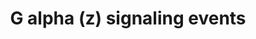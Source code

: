 ---
annotations:
- type: Pathway Ontology
  value: G protein mediated signaling pathway
authors:
- ReactomeTeam
- DeSl
- Eweitz
description: The heterotrimeric G protein G alpha (z), is a member of the G (i) family.
  Unlike other G alpha (i) family members it lacks an ADP ribosylation site cysteine
  four residues from the carboxyl terminus and is thus pertussis toxin-insensitive.
  It inhibits adenylyl cyclase types I, V and VI (Wong Y H et al. 1992). G alpha (z)
  interacts with the Rap1 GTPase activating protein (Rap1GAP) to attenuate Rap1 signaling.
  Like all G-proteins G alpha (z) has an intrinsic GTPase activity, but this activity
  tends to be lower for the pertussis toxin insensitive G-proteins, most strikingly
  so for G alpha (z), whose kcat value for GTP hydrolysis is 200-fold lower than those
  of G alpha (s) or G alpha (i) (Grazziano et al. 1989). G alpha (z) knockout mice
  have disrupted platelet aggregation at physiological concentrations of epinephrine
  and responses to several neuroactive drugs are altered (Yang et al. 2000). Regulator
  of G-protein Signalling (RGS) proteins can regulate the activity of G alpha (z)
  (Soundararajan M et al. 2008).  View original pathway at [http://www.reactome.org/PathwayBrowser/#DIAGRAM=418597
  Reactome].
last-edited: 2021-05-07
organisms:
- Homo sapiens
redirect_from:
- /index.php/Pathway:WP4422
- /instance/WP4422
schema-jsonld:
- '@context': https://schema.org/
  '@id': https://wikipathways.github.io/pathways/WP4422.html
  '@type': Dataset
  creator:
    '@type': Organization
    name: WikiPathways
  description: The heterotrimeric G protein G alpha (z), is a member of the G (i)
    family. Unlike other G alpha (i) family members it lacks an ADP ribosylation site
    cysteine four residues from the carboxyl terminus and is thus pertussis toxin-insensitive.
    It inhibits adenylyl cyclase types I, V and VI (Wong Y H et al. 1992). G alpha
    (z) interacts with the Rap1 GTPase activating protein (Rap1GAP) to attenuate Rap1
    signaling. Like all G-proteins G alpha (z) has an intrinsic GTPase activity, but
    this activity tends to be lower for the pertussis toxin insensitive G-proteins,
    most strikingly so for G alpha (z), whose kcat value for GTP hydrolysis is 200-fold
    lower than those of G alpha (s) or G alpha (i) (Grazziano et al. 1989). G alpha
    (z) knockout mice have disrupted platelet aggregation at physiological concentrations
    of epinephrine and responses to several neuroactive drugs are altered (Yang et
    al. 2000). Regulator of G-protein Signalling (RGS) proteins can regulate the activity
    of G alpha (z) (Soundararajan M et al. 2008).  View original pathway at [http://www.reactome.org/PathwayBrowser/#DIAGRAM=418597
    Reactome].
  keywords:
  - G-alpha(z):GTP:PKC
  - (z):GDP:RGS16,17,20
  - 'ADCY8 '
  - (inactive)
  - 'GTP '
  - Protein kinase C
  - 'GNB4 '
  - Pi
  - 'Mg2+ '
  - Ligand:GPCR
  - 'PRKCE '
  - 'GNG13 '
  - 'ADCY7 '
  - 'ADCY5 '
  - G-protein alpha
  - 'ADCY1 '
  - activate
  - ADRA2A-C:Catecholamine:Heterotrimeric G-protein Gz (active)
  - 'RGS19 '
  - 'GNG10 '
  - ADR, NAd
  - 'ADRA2A '
  - 'RGS4 '
  - 'GDP '
  - 'GNG12 '
  - (z):GTP:Adenylate
  - G-protein beta:gamma
  - GDP
  - RGS proteins active
  - 'ADCY4 '
  - 'GNAT3 '
  - (z):GTP:RGS16,17,20
  - G alpha
  - 'PRKCQ '
  - 'RGS16 '
  - G-protein Gz
  - RGS16,17,20
  - (z):GDP
  - 'GNG7 '
  - ADRA2A,B,C
  - 'ADCY3 '
  - p(S27)-G protein
  - 'PRKCD '
  - 'GNAI3 '
  - 'GNAS1 '
  - p(S27)-G-alpha(z):GTP:PKC
  - Heterotrimeric
  - cyclase
  - ATP
  - 'GNGT2 '
  - (i):GTP:Adenylate
  - (Mg2+ cofactor)
  - 'ADCY9 '
  - 'p-S27-GNAZ '
  - 'GNB3 '
  - 'RGS17 '
  - GTP
  - conventional and
  - 'GNAS2 '
  - 'RGS20 '
  - novel isoforms
  - 'GNB2 '
  - 'GNG8 '
  - ADRA2A,B,C:ADR,NAd
  - G-protein beta-gamma
  - 'GNB5 '
  - 'NAd '
  - Adenylate cyclase
  - 'RGSL1 '
  - (s):GTP:Adenylate
  - 'GNGT1 '
  - Gz:Heterotrimeric
  - for G alpha (z)
  - 'GNG2 '
  - cAMP
  - 'ADCY6 '
  - (z):GTP
  - 'GNG3 '
  - alpha (z):GTP
  - 'GNG11 '
  - 'GNAI1 '
  - 'ADR '
  - 'GNB1 '
  - 'PRKCH '
  - signalling
  - 'GNAI2 '
  - 'GNG4 '
  - 'GNG5 '
  - 'ADCY2 '
  - PPi
  - 'GNAZ '
  - complexes that
  - 'Activated conventional protein kinase C '
  - complex
  - 'ADRA2C '
  - ADP
  - 'DAG '
  - 'ADRA2B '
  license: CC0
  name: G alpha (z) signaling events
seo: CreativeWork
title: G alpha (z) signaling events
wpid: WP4422
---